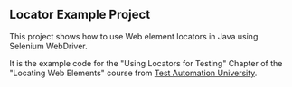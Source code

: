 Locator Example Project
-----------------------

This project shows how to use Web element locators
in Java using Selenium WebDriver.

It is the example code for the "Using Locators for Testing" Chapter
of the "Locating Web Elements" course from
[Test Automation University](https://testautomationu.applitools.com/).